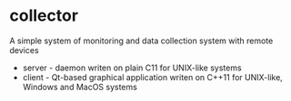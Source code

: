 # collector
A simple system of monitoring and data collection system with remote devices

* server - daemon writen on plain C11 for UNIX-like systems
* client - Qt-based graphical application writen on C++11 for UNIX-like, Windows and MacOS systems
